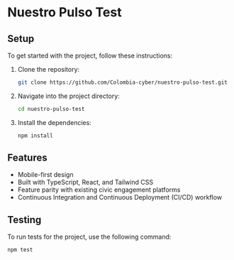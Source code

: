 # Nuestro Pulso Test

## Setup
To get started with the project, follow these instructions:

1. Clone the repository:
   ```bash
   git clone https://github.com/Colombia-cyber/nuestro-pulso-test.git
   ```
2. Navigate into the project directory:
   ```bash
   cd nuestro-pulso-test
   ```
3. Install the dependencies:
   ```bash
   npm install
   ```

## Features
- Mobile-first design
- Built with TypeScript, React, and Tailwind CSS
- Feature parity with existing civic engagement platforms
- Continuous Integration and Continuous Deployment (CI/CD) workflow

## Testing
To run tests for the project, use the following command:
```bash
npm test
```